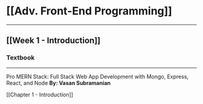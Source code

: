 # [[Adv. Front-End Programming]]
---

## [[Week 1 - Introduction]]



### Textbook
---

Pro MERN Stack: Full Stack Web App Development with Mongo, Express, React, and Node **By: Vasan Subramanian**

[[Chapter 1 - Introduction]]